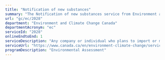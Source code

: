```yaml
---
title: "Notification of new substances"
summary: "The Notification of new substances service from Environment and Climate Change Canada is available end-to-end online, according to the GC Service Inventory."
url: "gc/ec/2028"
department: "Environment and Climate Change Canada"
departmentAcronym: "ec"
serviceId: "2028"
onlineEndtoEnd: 1
serviceDescription: "Any company or individual who plans to import or manufacture a substance subject to notification under the Regulations must provide Environment and Climate Change Canada with a New Substances Notification (NSN) package containing all information prescribed in the Regulations. The type of information required and the timing of the notification will depend on the type of substance, the quantity that will be imported or manufactured, the intended use of the substance and the circumstances associated with its introduction."
serviceUrl: "https://www.canada.ca/en/environment-climate-change/services/managing-pollution/evaluating-new-substances/notifications.html"
programDescription: "Environmental Assessment"
---
```

